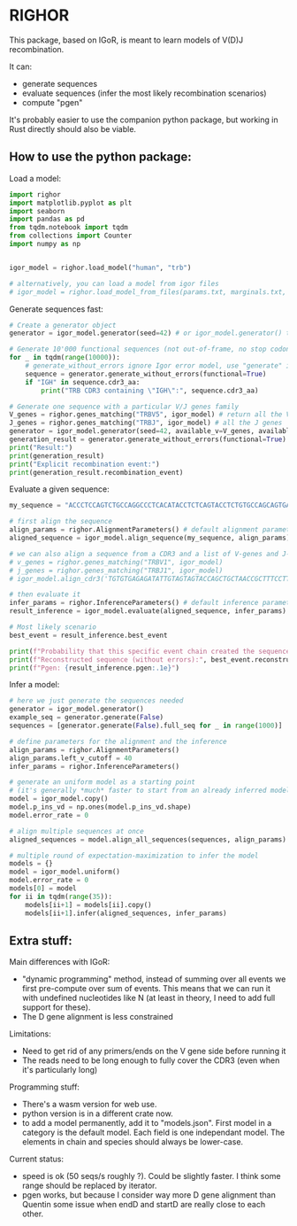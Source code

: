 # RIGHOR

This package, based on IGoR, is meant to learn models of V(D)J recombination.

It can:
- generate sequences
- evaluate sequences (infer the most likely recombination scenarios)
- compute "pgen"

It's probably easier to use the companion python package, but working in Rust directly should also be viable.


How to use the python package:
------------------------------

Load a model:
```py
import righor
import matplotlib.pyplot as plt
import seaborn
import pandas as pd
from tqdm.notebook import tqdm
from collections import Counter
import numpy as np


igor_model = righor.load_model("human", "trb")

# alternatively, you can load a model from igor files
# igor_model = righor.load_model_from_files(params.txt, marginals.txt, anchor_v.csv, anchor_j.csv)
```

Generate sequences fast:

```py
# Create a generator object
generator = igor_model.generator(seed=42) # or igor_model.generator() to run it without a seed

# Generate 10'000 functional sequences (not out-of-frame, no stop codons, right boundaries)
for _ in tqdm(range(10000)):
    # generate_without_errors ignore Igor error model, use "generate" if this is needed
    sequence = generator.generate_without_errors(functional=True)
    if "IGH" in sequence.cdr3_aa:
        print("TRB CDR3 containing \"IGH\":", sequence.cdr3_aa)

# Generate one sequence with a particular V/J genes family
V_genes = righor.genes_matching("TRBV5", igor_model) # return all the V genes that match TRBV5
J_genes = righor.genes_matching("TRBJ", igor_model) # all the J genes
generator = igor_model.generator(seed=42, available_v=V_genes, available_j=J_genes)
generation_result = generator.generate_without_errors(functional=True)
print("Result:")
print(generation_result)
print("Explicit recombination event:")
print(generation_result.recombination_event)
```

Evaluate a given sequence:

```py
my_sequence = "ACCCTCCAGTCTGCCAGGCCCTCACATACCTCTCAGTACCTCTGTGCCAGCAGTGAGGACAGGGACGTCACTGAAGCTTTCTTTGGACAAGGCACC"

# first align the sequence
align_params = righor.AlignmentParameters() # default alignment parameters
aligned_sequence = igor_model.align_sequence(my_sequence, align_params)

# we can also align a sequence from a CDR3 and a list of V-genes and J-genes (much faster)
# v_genes = righor.genes_matching("TRBV1", igor_model)
# j_genes = righor.genes_matching("TRBJ1", igor_model)
# igor_model.align_cdr3('TGTGTGAGAGATATTGTAGTAGTACCAGCTGCTAACCGCTTTCCTTCTTACTACTACTACTACTACATGGACGTCTGG', v_genes, j_genes)

# then evaluate it
infer_params = righor.InferenceParameters() # default inference parameters
result_inference = igor_model.evaluate(aligned_sequence, infer_params)

# Most likely scenario
best_event = result_inference.best_event

print(f"Probability that this specific event chain created the sequence: {best_event.likelihood / result_inference.likelihood:.2f}.")
print(f"Reconstructed sequence (without errors):", best_event.reconstructed_sequence)
print(f"Pgen: {result_inference.pgen:.1e}")
```

Infer a model:

```py
# here we just generate the sequences needed
generator = igor_model.generator()
example_seq = generator.generate(False)
sequences = [generator.generate(False).full_seq for _ in range(1000)]

# define parameters for the alignment and the inference
align_params = righor.AlignmentParameters()
align_params.left_v_cutoff = 40
infer_params = righor.InferenceParameters()

# generate an uniform model as a starting point
# (it's generally *much* faster to start from an already inferred model)
model = igor_model.copy()
model.p_ins_vd = np.ones(model.p_ins_vd.shape)
model.error_rate = 0

# align multiple sequences at once
aligned_sequences = model.align_all_sequences(sequences, align_params)

# multiple round of expectation-maximization to infer the model
models = {}
model = igor_model.uniform()
model.error_rate = 0
models[0] = model
for ii in tqdm(range(35)):
    models[ii+1] = models[ii].copy()
    models[ii+1].infer(aligned_sequences, infer_params)
```


Extra stuff:
------------

Main differences with IGoR:
- "dynamic programming" method, instead of summing over all events we first pre-compute over sum of events. This means that we can run it with undefined nucleotides like N (at least in theory, I need to add full support for these).
- The D gene alignment is less constrained

Limitations:
- Need to get rid of any primers/ends on the V gene side before running it
- The reads need to be long enough to fully cover the CDR3 (even when it's particularly long)


Programming stuff:
- There's a wasm version for web use.
- python version is in a different crate now.
- to add a model permanently, add it to "models.json". First model in a category is the default model. Each field is one independant model. The elements in chain and species should always be lower-case.

Current status:
- speed is ok (50 seqs/s roughly ?). Could be slightly faster. I think some range should be replaced by iterator.
- pgen works, but because I consider way more D gene alignment than Quentin some issue when endD and startD are really close to each other.
